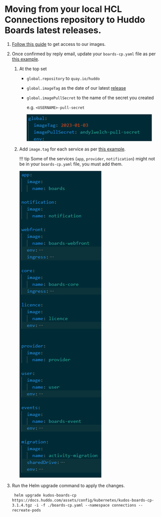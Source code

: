 # Moving from your local HCL Connections repository to Huddo Boards latest releases.

1. [Follow this guide](/boards/images/) to get access to our images.

1. Once confirmed by reply email, update your `boards-cp.yaml` file as per [this example](/assets/config/kubernetes/boards-cp-quay.yaml).

    1. At the top set

        - `global.repository` to `quay.io/huddo`
        - `global.imageTag` as the date of our latest [release](/boards/releases/)
        - `global.imagePullSecret` to the name of the secret you created
        
            e.g. `<USERNAME>-pull-secret`

            ![Example](/assets/quay/config-yaml.png)

    1. Add `image.tag` for each service as per [this example](/assets/config/kubernetes/boards-cp-quay.yaml).
    
        !!! tip 
            Some of the services (`app`, `provider`, `notification`) might not be in your `boards-cp.yaml` file, you must add them.

        ![Example](/assets/boards/cp/image-config.png)

1. Run the Helm upgrade command to apply the changes.

        helm upgrade kudos-boards-cp https://docs.huddo.com/assets/config/kubernetes/kudos-boards-cp-3.1.4.tgz -i -f ./boards-cp.yaml --namespace connections --recreate-pods

